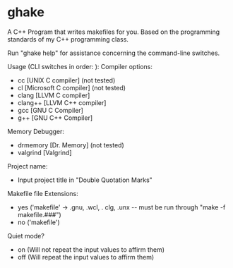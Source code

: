 # ghake
A C++ Program that writes makefiles for you. Based on the programming standards of my C++ programming class.

Run "ghake help" for assistance concerning the command-line switches.

Usage (CLI switches in order: ): 
Compiler options:
- cc      [UNIX C compiler] (not tested)
- cl      [Microsoft C compiler] (not tested)
- clang   [LLVM C compiler]
- clang++ [LLVM C++ compiler]
- gcc     [GNU C Compiler]
- g++     [GNU C++ Compiler]

Memory Debugger: 
- drmemory [Dr. Memory] (not tested)
- valgrind [Valgrind]

Project name:
- Input project title in "Double Quotation Marks"

Makefile file Extensions:
- yes ('makefile' -> .gnu, .wcl, . clg, .unx  -- must be run through "make -f makefile.###")
- no  ('makefile')

Quiet mode?
- on  (Will not repeat the input values to affirm them)
- off (Will repeat the input values to affirm them)
